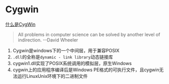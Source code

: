 # Cygwin

[什么是CygWin](https://zhuanlan.zhihu.com/p/56692626)

>All problems in computer science can be solved by another level of indirection. --David Wheeler
1. Cygwin是windows下的一个中间层，用于兼容POSIX
2. `.dll`的全称是`dynamic - link library`动态链接库
3. cygwin1.dll实现了POSIX系统调用的模拟层，原生Windows
4. cygwin上的应用程序编译后是Windows PE格式的可执行文件，且cygwin无法运行LinuxUnix环境下的二进制文件